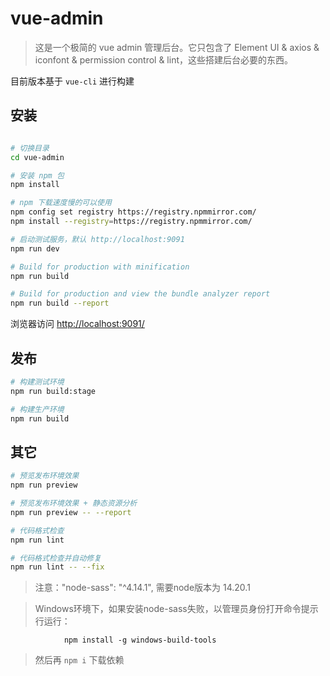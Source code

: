 # vue-admin
> 这是一个极简的 vue admin 管理后台。它只包含了 Element UI & axios & iconfont & permission control & lint，这些搭建后台必要的东西。

目前版本基于 `vue-cli` 进行构建

## 安装

```bash

# 切换目录
cd vue-admin

# 安装 npm 包
npm install

# npm 下载速度慢的可以使用
npm config set registry https://registry.npmmirror.com/
npm install --registry=https://registry.npmmirror.com/

# 启动测试服务，默认 http://localhost:9091
npm run dev

# Build for production with minification
npm run build

# Build for production and view the bundle analyzer report
npm run build --report
```


浏览器访问 [http://localhost:9091/](http://localhost:9091/)

## 发布

```bash
# 构建测试环境
npm run build:stage

# 构建生产环境
npm run build
```

## 其它

```bash
# 预览发布环境效果
npm run preview

# 预览发布环境效果 + 静态资源分析
npm run preview -- --report

# 代码格式检查
npm run lint

# 代码格式检查并自动修复
npm run lint -- --fix
```

> 注意："node-sass": "^4.14.1", 需要node版本为 14.20.1

> Windows环境下，如果安装node-sass失败，以管理员身份打开命令提示行运行：

                npm install -g windows-build-tools
> 然后再 `npm i` 下载依赖